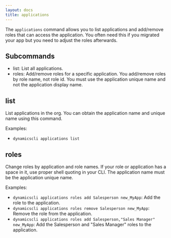 ```yaml
---
layout: docs
title: applications
---
```


The `applications` command allows you to list applications and add/remove roles
that can access the application. You often need this if you migrated your app
but you need to adjust the roles afterwards.

## Subcommands
* list: List all applications.
* roles: Add/remove roles for a specific application. You add/remove roles by
  role name, not role id. You must use the application unique name and not the
  application display name.

## list
List applications in the org. You can obtain the application name and unique
name using this command.

Examples:
* `dynamicscli applications list`

## roles
Change roles by application and role names. If your role or application has a
space in it, use proper shell quoting in your CLI. The application name must be
the application unique name.

Examples:
* `dynamicscli applications roles add Salesperson new_MyApp`: Add the role to the application.
* `dynamicscli applications roles remove Salesperson new_MyApp`: Remove the role from the application.
* `dynamicscli applications roles add Salesperson,"Sales Manager" new_MyApp`: Add
  the Salesperson and "Sales Manager" roles to the application.
